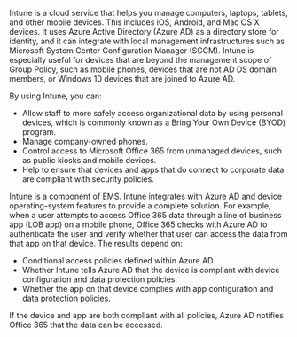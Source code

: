 Intune is a cloud service that helps you manage computers, laptops, tablets, and other mobile devices. This includes iOS, Android, and Mac OS X devices. It uses Azure Active Directory (Azure AD) as a directory store for identity, and it can integrate with local management infrastructures such as Microsoft System Center Configuration Manager (SCCM). Intune is especially useful for devices that are beyond the management scope of Group Policy, such as mobile phones, devices that are not AD DS domain members, or Windows 10 devices that are joined to Azure AD. 

By using Intune, you can:
- Allow staff to more safely access organizational data by using personal devices, which is commonly known as a Bring Your Own Device (BYOD) program.
- Manage company-owned phones.
- Control access to Microsoft Office 365 from unmanaged devices, such as public kiosks and mobile devices.
- Help to ensure that devices and apps that do connect to corporate data are compliant with security policies.

Intune is a component of EMS. Intune integrates with Azure AD and device operating-system features to provide a complete solution. For example, when a user attempts to access Office 365 data through a line of business app (LOB app) on a mobile phone, Office 365 checks with Azure AD to authenticate the user and verify whether that user can access the data from that app on that device. The results depend on: 
- Conditional access policies defined within Azure AD. 
- Whether Intune tells Azure AD that the device is compliant with device configuration and data protection policies.
- Whether the app on that device complies with app configuration and data protection policies. 

If the device and app are both compliant with all policies, Azure AD notifies Office 365 that the data can be accessed.